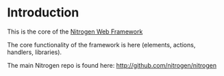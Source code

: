 # Introduction

This is the core of the [Nitrogen Web Framework](http://nitrogenproject.com)

The core functionality of the framework is here (elements, actions, handlers,
libraries).

The main Nitrogen repo is found here: http://github.com/nitrogen/nitrogen
